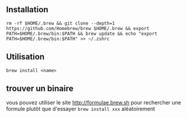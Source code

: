 <!-- TITLE: Brew -->
<!-- SUBTITLE: A quick summary of Brew -->

## Installation
	rm -rf $HOME/.brew && git clone --depth=1 https://github.com/Homebrew/brew $HOME/.brew && export PATH=$HOME/.brew/bin:$PATH && brew update && echo "export PATH=$HOME/.brew/bin:$PATH" >> ~/.zshrc
## Utilisation
`brew install <name>`
## trouver un binaire

vous pouvez utiliser le site http://formulae.brew.sh pour rechercher une formule plutôt que d'essayer `brew install xxx` aléatoirement